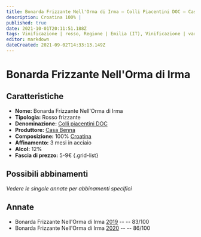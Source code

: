 ```yaml
---
title: Bonarda Frizzante Nell'Orma di Irma – Colli Piacentini DOC – Casa Benna – Emilia (IT) – 5-9€ – 2★-3★
description: Croatina 100% | 
published: true
date: 2021-10-01T20:11:51.188Z
tags: Vinificazione | rosso, Regione | Emilia (IT), Vinificazione | varietale, Vinificazione | frizzante, Valutazioni | 3 stelle, Vitigni | Croatina, Prezzi | 5-9€
editor: markdown
dateCreated: 2021-09-02T14:33:13.149Z
---
```


# Bonarda Frizzante Nell'Orma di Irma 

## Caratteristiche
- **Nome:** Bonarda Frizzante Nell'Orma di Irma 
- **Tipologia:** Rosso frizzante
- **Denominazione:** [Colli piacentini DOC](/denominazioni/Italia/Emilia/DOC-Colli-Piacentini)
- **Produttore:** [Casa Benna](/produttori/Italia/Emilia/Casa-Benna) 
- **Composizione:** 100% [Croatina](/vitigni/Italia/bacca-nera/croatina)
- **Affinamento:** 3 mesi in acciaio
- **Alcol:** 12%
- **Fascia di prezzo:** 5-9€
{.grid-list}

## Possibili abbinamenti
*Vedere le singole annate per abbinamenti specifici*

## Annate
- Bonarda Frizzante Nell'Orma di Irma [2019](/vini/Italia/Emilia/Casa-Benna/Bonarda-Frizzante-Nell-Orma-di-Irma/2019) -- <span class="star-2"></span> -- 83/100
- Bonarda Frizzante Nell'Orma di Irma [2020](/vini/Italia/Emilia/Casa-Benna/Bonarda-Frizzante-Nell-Orma-di-Irma/2020) -- <span class="star-3"></span> -- 86/100

